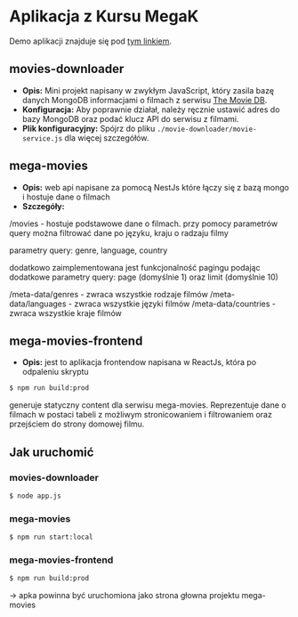 
# Aplikacja z Kursu MegaK

Demo aplikacji znajduje się pod [tym linkiem](https://heroku-mega-movies-7f0a83e16a34.herokuapp.com/).



## movies-downloader
- **Opis:** Mini projekt napisany w zwykłym JavaScript, który zasila bazę danych MongoDB informacjami o filmach z serwisu [The Movie DB](http://themoviedb.org).
- **Konfiguracja:** Aby poprawnie działał, należy ręcznie ustawić adres do bazy MongoDB oraz podać klucz API do serwisu z filmami.
- **Plik konfiguracyjny:** Spójrz do pliku `./movie-downloader/movie-service.js` dla więcej szczegółów.

## mega-movies
- **Opis:** web api napisane za pomocą NestJs które łączy się z bazą mongo i hostuje dane o filmach
- **Szczegóły:** 

/movies - hostuje podstawowe dane o filmach. przy pomocy parametrów query można filtrować dane po języku, kraju o radzaju filmy

parametry query: genre, language, country

dodatkowo zaimplementowana jest funkcjonalność pagingu podając dodatkowe parametry query: page (domyślnie 1) oraz limit (domyślnie 10)

/meta-data/genres - zwraca wszystkie rodzaje filmów
/meta-data/languages - zwraca wszystkie języki filmów
/meta-data/countries - zwraca wszystkie kraje filmów

## mega-movies-frontend
- **Opis:** jest to aplikacja frontendow napisana w ReactJs, która po odpaleniu skryptu 
```bash
$ npm run build:prod 
``````
generuje statyczny content dla serwisu mega-movies. Reprezentuje dane o filmach w postaci tabeli z możliwym stronicowaniem i filtrowaniem oraz przejściem do strony domowej filmu.

## Jak uruchomić
### movies-downloader 
```bash
$ node app.js
``````
### mega-movies
```bash
$ npm run start:local
``````
### mega-movies-frontend
```bash
$ npm run build:prod
``````
-> apka powinna być uruchomiona jako strona głowna projektu mega-movies